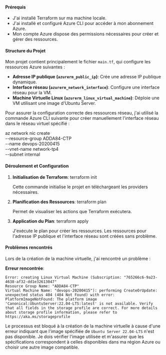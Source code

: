 #### Prérequis
- J'ai installé Terraform sur ma machine locale.
- J'ai installé et configuré Azure CLI pour accéder à mon abonnement Azure.
- Mon compte Azure dispose des permissions nécessaires pour créer et gérer des ressources.

#### Structure du Projet
Mon projet contient principalement le fichier `main.tf`, qui configure les ressources Azure suivantes :
- **Adresse IP publique (`azurerm_public_ip`)**: Crée une adresse IP publique dynamique.
- **Interface réseau (`azurerm_network_interface`)**: Configure une interface réseau pour la VM.
- **Machine Virtuelle Linux (`azurerm_linux_virtual_machine`)**: Déploie une VM utilisant une image d'Ubuntu Server.

Pour assurer la configuration correcte des ressources réseau, j'ai utilisé la commande Azure CLI suivante pour créer manuellement l'interface réseau dans le réseau virtuel spécifié :

az network nic create \
    --resource-group ADDA84-CTP \
    --name devops-20200415 \
    --vnet-name network-tp4 \
    --subnet internal


#### Déroulement et Configuration
1. **Initialisation de Terraform**:
   terraform init

   Cette commande initialise le projet en téléchargeant les providers nécessaires.

2. **Planification des Ressources**:
   terraform plan

   Permet de visualiser les actions que Terraform exécutera.

3. **Application du Plan**:
   terraform apply

   J'exécute le plan pour créer les ressources. Les ressources pour l'adresse IP publique et l'interface réseau sont créées sans problème.

#### Problèmes rencontrés
Lors de la création de la machine virtuelle, j'ai rencontré un problème :

**Erreur rencontrée**:
```plaintext
Error: creating Linux Virtual Machine (Subscription: "765266c6-9a23-4638-af32-dd1e32613047"
Resource Group Name: "ADDA84-CTP"
Virtual Machine Name: "devops-20200415"): performing CreateOrUpdate: unexpected status 404 (404 Not Found) with error: PlatformImageNotFound: The platform image 'Canonical:UbuntuServer:22.04-LTS:latest' is not available. Verify that all fields in the storage profile are correct. For more details about storage profile information, please refer to https://aka.ms/storageprofile
```

Le processus est bloqué à la création de la machine virtuelle à cause d'une erreur indiquant que l'image spécifiée de `Ubuntu Server 22.04-LTS` n'est pas disponible. Je dois vérifier l'image utilisée et m'assurer que les spécifications correspondent à celles disponibles dans ma région Azure ou choisir une autre image compatible.
